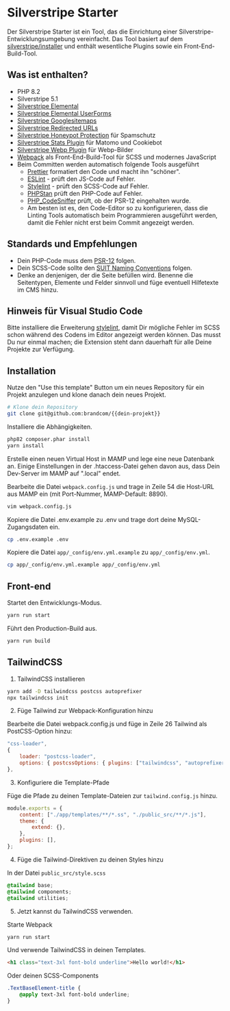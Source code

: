 # Silverstripe Starter

Der Silverstripe Starter ist ein Tool, das die Einrichtung einer Silverstripe-Entwicklungsumgebung vereinfacht. Das Tool basiert auf dem [silverstripe/installer](https://github.com/silverstripe/silverstripe-installer) und enthält wesentliche Plugins sowie ein Front-End-Build-Tool.

## Was ist enthalten?

-   PHP 8.2
-   Silverstripe 5.1
-   [Silverstripe Elemental](https://github.com/silverstripe/silverstripe-elemental)
-   [Silverstripe Elemental UserForms](https://github.com/dnadesign/silverstripe-elemental-userforms)
-   [Silverstripe Googlesitemaps](https://github.com/wilr/silverstripe-googlesitemaps)
-   [Silverstripe Redirected URLs](https://github.com/silverstripe/silverstripe-redirectedurls)
-   [Silverstripe Honeypot Protection](https://github.com/brandcom/silverstripe-honeypotprotection) für Spamschutz
-   [Silverstripe Stats Plugin](https://github.com/brandcom/silverstripe-analytics) für Matomo und Cookiebot
-   [Silverstripe Webp Plugin](https://github.com/brandcom/silverstripe-webp) für Webp-Bilder
-   [Webpack](https://webpack.js.org/) als Front-End-Build-Tool für SCSS und modernes JavaScript
-   Beim Committen werden automatisch folgende Tools ausgeführt
    -   [Prettier](https://prettier.io/) formatiert den Code und macht ihn "schöner".
    -   [ESLint](https://eslint.org/) - prüft den JS-Code auf Fehler.
    -   [Stylelint](https://stylelint.io/) - prüft den SCSS-Code auf Fehler.
    -   [PHPStan](https://phpstan.org/) prüft den PHP-Code auf Fehler.
    -   [PHP_CodeSniffer](https://github.com/squizlabs/PHP_CodeSniffer) prüft, ob der PSR-12 eingehalten wurde.
    -   Am besten ist es, den Code-Editor so zu konfigurieren, dass die Linting Tools automatisch beim Programmieren ausgeführt werden, damit die Fehler nicht erst beim Commit angezeigt werden.

## Standards und Empfehlungen

-   Dein PHP-Code muss dem [PSR-12](https://www.php-fig.org/psr/psr-12/) folgen.
-   Dein SCSS-Code sollte den [SUIT Naming Conventions](https://github.com/suitcss/suit/blob/master/doc/naming-conventions.md) folgen.
-   Denke an denjenigen, der die Seite befüllen wird. Benenne die Seitentypen, Elemente und Felder sinnvoll und füge eventuell Hilfetexte im CMS hinzu.

## Hinweis für Visual Studio Code

Bitte installiere die Erweiterung [stylelint](https://marketplace.visualstudio.com/items?itemName=stylelint.vscode-stylelint), damit Dir mögliche Fehler im SCSS schon während des Codens im Editor angezeigt werden können. Das musst Du nur einmal machen; die Extension steht dann dauerhaft für alle Deine Projekte zur Verfügung.

## Installation

Nutze den "Use this template" Button um ein neues Repository für ein Projekt anzulegen und klone danach dein neues Projekt.

```sh
# Klone dein Repository
git clone git@github.com:brandcom/{{dein-projekt}}
```

Installiere die Abhängigkeiten.

```sh
php82 composer.phar install
yarn install
```

Erstelle einen neuen Virtual Host in MAMP und lege eine neue Datenbank an.
Einige Einstellungen in der .htaccess-Datei gehen davon aus, dass Dein Dev-Server im MAMP auf ".local" endet.

Bearbeite die Datei `webpack.config.js` und trage in Zeile 54 die Host-URL aus MAMP ein (mit Port-Nummer, MAMP-Default: 8890).

```sh
vim webpack.config.js
```

Kopiere die Datei .env.example zu .env und trage dort deine MySQL-Zugangsdaten ein.

```sh
cp .env.example .env
```

Kopiere die Datei `app/_config/env.yml.example` zu `app/_config/env.yml`.

```sh
cp app/_config/env.yml.example app/_config/env.yml
```

## Front-end

Startet den Entwicklungs-Modus.

```sh
yarn run start
```

Führt den Production-Build aus.

```sh
yarn run build
```

## TailwindCSS

1. TailwindCSS installieren

```sh
yarn add -D tailwindcss postcss autoprefixer
npx tailwindcss init
```

2. Füge Tailwind zur Webpack-Konfiguration hinzu

Bearbeite die Datei webpack.config.js und füge in Zeile 26 Tailwind als PostCSS-Option hinzu:

```javascript
"css-loader",
{
    loader: "postcss-loader",
    options: { postcssOptions: { plugins: ["tailwindcss", "autoprefixer"] } },
},
```

3. Konfiguriere die Template-Pfade

Füge die Pfade zu deinen Template-Dateien zur `tailwind.config.js` hinzu.

```javascript
module.exports = {
    content: ["./app/templates/**/*.ss", "./public_src/**/*.js"],
    theme: {
        extend: {},
    },
    plugins: [],
};
```

4. Füge die Tailwind-Direktiven zu deinen Styles hinzu

In der Datei `public_src/style.scss`

```scss
@tailwind base;
@tailwind components;
@tailwind utilities;
```

5. Jetzt kannst du TailwindCSS verwenden.

Starte Webpack

```sh
yarn run start
```

Und verwende TailwindCSS in deinen Templates.

```html
<h1 class="text-3xl font-bold underline">Hello world!</h1>
```

Oder deinen SCSS-Components

```scss
.TextBaseElement-title {
    @apply text-3xl font-bold underline;
}
```
